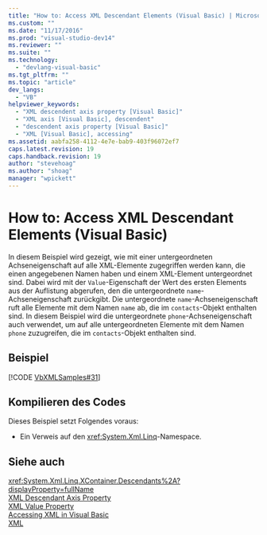 ```yaml
---
title: "How to: Access XML Descendant Elements (Visual Basic) | Microsoft Docs"
ms.custom: ""
ms.date: "11/17/2016"
ms.prod: "visual-studio-dev14"
ms.reviewer: ""
ms.suite: ""
ms.technology: 
  - "devlang-visual-basic"
ms.tgt_pltfrm: ""
ms.topic: "article"
dev_langs: 
  - "VB"
helpviewer_keywords: 
  - "XML descendent axis property [Visual Basic]"
  - "XML axis [Visual Basic], descendent"
  - "descendent axis property [Visual Basic]"
  - "XML [Visual Basic], accessing"
ms.assetid: aabfa258-4112-4e7e-bab9-403f96072ef7
caps.latest.revision: 19
caps.handback.revision: 19
author: "stevehoag"
ms.author: "shoag"
manager: "wpickett"
---
```

# How to: Access XML Descendant Elements (Visual Basic)
In diesem Beispiel wird gezeigt, wie mit einer untergeordneten Achseneigenschaft auf alle XML\-Elemente zugegriffen werden kann, die einen angegebenen Namen haben und einem XML\-Element untergeordnet sind.  Dabei wird mit der `Value`\-Eigenschaft der Wert des ersten Elements aus der Auflistung abgerufen, den die untergeordnete `name`\-Achseneigenschaft zurückgibt.  Die untergeordnete `name`\-Achseneigenschaft ruft alle Elemente mit dem Namen `name` ab, die im `contacts`\-Objekt enthalten sind.  In diesem Beispiel wird die untergeordnete `phone`\-Achseneigenschaft auch verwendet, um auf alle untergeordneten Elemente mit dem Namen `phone` zuzugreifen, die im `contacts`\-Objekt enthalten sind.  
  
## Beispiel  
 [!CODE [VbXMLSamples#31](../CodeSnippet/VS_Snippets_VBCSharp/VbXMLSamples#31)]  
  
## Kompilieren des Codes  
 Dieses Beispiel setzt Folgendes voraus:  
  
-   Ein Verweis auf den <xref:System.Xml.Linq>\-Namespace.  
  
## Siehe auch  
 <xref:System.Xml.Linq.XContainer.Descendants%2A?displayProperty=fullName>   
 [XML Descendant Axis Property](../../../../visual-basic/language-reference/xml-axis/xml-descendant-axis-property.md)   
 [XML Value Property](../../../../visual-basic/language-reference/xml-axis/xml-value-property.md)   
 [Accessing XML in Visual Basic](../../../../visual-basic/programming-guide/language-features/xml/accessing-xml.md)   
 [XML](../../../../visual-basic/programming-guide/language-features/xml/index.md)